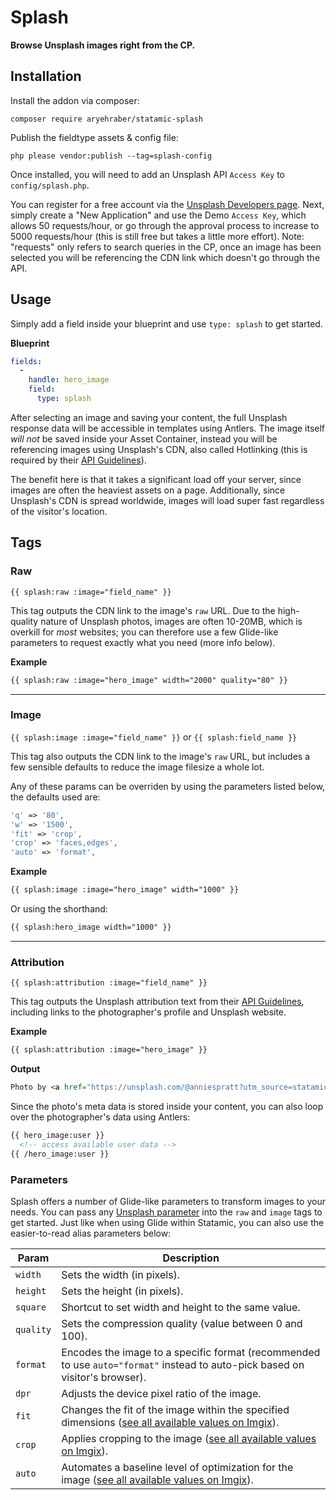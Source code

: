 # Splash

**Browse Unsplash images right from the CP.**

## Installation

Install the addon via composer:

```
composer require aryehraber/statamic-splash
```

Publish the fieldtype assets & config file:

```
php please vendor:publish --tag=splash-config
```

Once installed, you will need to add an Unsplash API `Access Key` to `config/splash.php`.

You can register for a free account via the [Unsplash Developers page](https://unsplash.com/developers). Next, simply create a "New Application" and use the Demo `Access Key`, which allows 50 requests/hour, or go through the approval process to increase to 5000 requests/hour (this is still free but takes a little more effort). Note: "requests" only refers to search queries in the CP, once an image has been selected you will be referencing the CDN link which doesn't go through the API.

## Usage

Simply add a field inside your blueprint and use `type: splash` to get started.

**Blueprint**

```yaml
fields:
  -
    handle: hero_image
    field:
      type: splash
```

After selecting an image and saving your content, the full Unsplash response data will be accessible in templates using Antlers. The image itself *will not* be saved inside your Asset Container, instead you will be referencing images using Unsplash's CDN, also called Hotlinking (this is required by their [API Guidelines](https://help.unsplash.com/en/articles/2511271-guideline-hotlinking-images)).

The benefit here is that it takes a significant load off your server, since images are often the heaviest assets on a page. Additionally, since Unsplash's CDN is spread worldwide, images will load super fast regardless of the visitor's location.

## Tags

### Raw

`{{ splash:raw :image="field_name" }}`

This tag outputs the CDN link to the image's `raw` URL. Due to the high-quality nature of Unsplash photos, images are often 10-20MB, which is overkill for _most_ websites; you can therefore use a few Glide-like parameters to request exactly what you need (more info below).

**Example**

```html
{{ splash:raw :image="hero_image" width="2000" quality="80" }}
```

---

### Image

`{{ splash:image :image="field_name" }}` or `{{ splash:field_name }}`

This tag also outputs the CDN link to the image's `raw` URL, but includes a few sensible defaults to reduce the image filesize a whole lot.

Any of these params can be overriden by using the parameters listed below, the defaults used are:

```php
'q' => '80',
'w' => '1500',
'fit' => 'crop',
'crop' => 'faces,edges',
'auto' => 'format',
```

**Example**

```html
{{ splash:image :image="hero_image" width="1000" }}
```
Or using the shorthand:
```html
{{ splash:hero_image width="1000" }}
```

---

### Attribution

`{{ splash:attribution :image="field_name" }}`

This tag outputs the Unsplash attribution text from their [API Guidelines](https://help.unsplash.com/en/articles/2511315-guideline-attribution), including links to the photographer's profile and Unsplash website.

**Example**

```html
{{ splash:attribution :image="hero_image" }}
```

**Output**

```html
Photo by <a href="https://unsplash.com/@anniespratt?utm_source=statamic_splash&utm_medium=referral">Annie Spratt</a> on <a href="https://unsplash.com/?utm_source=statamic_splash&utm_medium=referral">Unsplash</a>
```

Since the photo's meta data is stored inside your content, you can also loop over the photographer's data using Antlers:

```html
{{ hero_image:user }}
  <!-- access available user data -->
{{ /hero_image:user }}
```

### Parameters

Splash offers a number of Glide-like parameters to transform images to your needs. You can pass any [Unsplash parameter](https://unsplash.com/documentation#supported-parameters) into the `raw` and `image` tags to get started. Just like when using Glide within Statamic, you can also use the easier-to-read alias parameters below:

| Param | Description |
|-------|-------------|
| `width` | Sets the width (in pixels). |
| `height` | Sets the height (in pixels). |
| `square` | Shortcut to set width and height to the same value. |
| `quality` | Sets the compression quality (value between 0 and 100).  |
| `format` | Encodes the image to a specific format (recommended to use `auto="format"` instead to auto-pick based on visitor's browser). |
| `dpr` | Adjusts the device pixel ratio of the image. |
| `fit` | Changes the fit of the image within the specified dimensions ([see all available values on Imgix](https://docs.imgix.com/apis/url/size/fit)). |
| `crop` | Applies cropping to the image ([see all available values on Imgix](https://docs.imgix.com/apis/url/size/crop)). |
| `auto` | Automates a baseline level of optimization for the image ([see all available values on Imgix](https://docs.imgix.com/apis/url/auto/auto)). |
